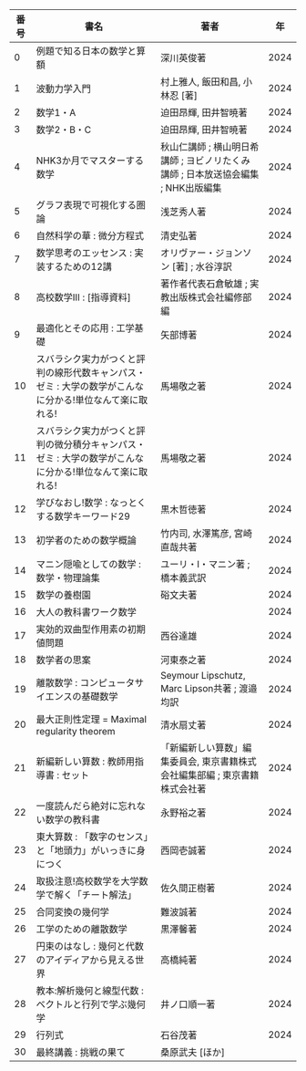 | 番号 | 書名 | 著者 | 年 |
|------|------|------|----|
| 0 | 例題で知る日本の数学と算額 | 深川英俊著 | 2024 |
| 1 | 波動力学入門 | 村上雅人, 飯田和昌, 小林忍 [著] | 2024 |
| 2 | 数学1・A | 迫田昂輝, 田井智暁著 | 2024 |
| 3 | 数学2・B・C | 迫田昂輝, 田井智暁著 | 2024 |
| 4 | NHK3か月でマスターする数学 | 秋山仁講師 ; 横山明日希講師 ; ヨビノリたくみ講師 ; 日本放送協会編集 ; NHK出版編集 | 2024 |
| 5 | グラフ表現で可視化する圏論 | 浅芝秀人著 | 2024 |
| 6 | 自然科学の華 : 微分方程式 | 清史弘著 | 2024 |
| 7 | 数学思考のエッセンス : 実装するための12講 | オリヴァー・ジョンソン [著] ; 水谷淳訳 | 2024 |
| 8 | 高校数学III : [指導資料] | 著作者代表石倉敏雄 ; 実教出版株式会社編修部編 | 2024 |
| 9 | 最適化とその応用 : 工学基礎 | 矢部博著 | 2024 |
| 10 | スバラシク実力がつくと評判の線形代数キャンパス・ゼミ : 大学の数学がこんなに分かる!単位なんて楽に取れる! | 馬場敬之著 | 2024 |
| 11 | スバラシク実力がつくと評判の微分積分キャンパス・ゼミ : 大学の数学がこんなに分かる!単位なんて楽に取れる! | 馬場敬之著 | 2024 |
| 12 | 学びなおし!数学 : なっとくする数学キーワード29 | 黒木哲徳著 | 2024 |
| 13 | 初学者のための数学概論 | 竹内司, 水澤篤彦, 宮崎直哉共著 | 2024 |
| 14 | マニン隠喩としての数学 : 数学・物理論集 | ユーリ・I・マニン著 ; 橋本義武訳 | 2024 |
| 15 | 数学の養樹園 | 硲文夫著 | 2024 |
| 16 | 大人の教科書ワーク数学 |  | 2024 |
| 17 | 実効的双曲型作用素の初期値問題 | 西谷達雄 | 2024 |
| 18 | 数学者の思案 | 河東泰之著 | 2024 |
| 19 | 離散数学 : コンピュータサイエンスの基礎数学 | Seymour Lipschutz, Marc Lipson共著 ; 渡邉均訳 | 2024 |
| 20 | 最大正則性定理 = Maximal regularity theorem | 清水扇丈著 | 2024 |
| 21 | 新編新しい算数 : 教師用指導書 : セット | 「新編新しい算数」編集委員会, 東京書籍株式会社編集部編 ; 東京書籍株式会社著 | 2024 |
| 22 | 一度読んだら絶対に忘れない数学の教科書 | 永野裕之著 | 2024 |
| 23 | 東大算数 : 「数字のセンス」と「地頭力」がいっきに身につく | 西岡壱誠著 | 2024 |
| 24 | 取扱注意!高校数学を大学数学で解く「チート解法」 | 佐久間正樹著 | 2024 |
| 25 | 合同変換の幾何学 | 難波誠著 | 2024 |
| 26 | 工学のための離散数学 | 黒澤馨著 | 2024 |
| 27 | 円束のはなし : 幾何と代数のアイディアから見える世界 | 高橋純著 | 2024 |
| 28 | 教本:解析幾何と線型代数 : ベクトルと行列で学ぶ幾何学 | 井ノ口順一著 | 2024 |
| 29 | 行列式 | 石谷茂著 | 2024 |
| 30 | 最終講義 : 挑戦の果て | 桑原武夫 [ほか]
